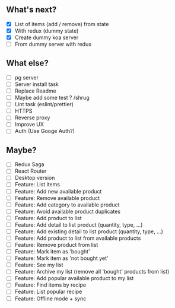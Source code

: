 ## What's next?

* [x] List of items (add / remove) from state
* [x] With redux (dummy state)
* [x] Create dummy koa server
* [ ] From dummy server with redux

## What else?

* [ ] pg server
* [ ] Server install task
* [ ] Replace Readme
* [ ] Maybe add some test ? /shrug
* [ ] Lint task (eslint/prettier)
* [ ] HTTPS
* [ ] Reverse proxy
* [ ] Improve UX
* [ ] Auth (Use Googe Auth?)

## Maybe?

* [ ] Redux Saga
* [ ] React Router
* [ ] Desktop version
* [ ] Feature: List items
* [ ] Feature: Add new available product
* [ ] Feature: Remove available product
* [ ] Feature: Add category to available product
* [ ] Feature: Avoid available product duplicates
* [ ] Feature: Add product to list
* [ ] Feature: Add detail to list product (quantity, type, ...)
* [ ] Feature: Add existing detail to list product (quantity, type, ...)
* [ ] Feature: Add product to list from available products
* [ ] Feature: Remove product from list
* [ ] Feature: Mark item as 'bought'
* [ ] Feature: Mark item as 'not bought yet'
* [ ] Feature: See my list
* [ ] Feature: Archive my list (remove all 'bought' products from list)
* [ ] Feature: Add popular available product to my list
* [ ] Feature: Find items by recipe
* [ ] Feature: List popular recipe
* [ ] Feature: Offline mode + sync
